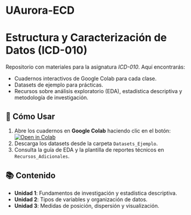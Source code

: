 # UAurora-ECD
# Estructura y Caracterización de Datos (ICD-010)  

Repositorio con materiales para la asignatura *ICD-010*. Aquí encontrarás:  
- Cuadernos interactivos de Google Colab para cada clase.  
- Datasets de ejemplo para prácticas.  
- Recursos sobre análisis exploratorio (EDA), estadística descriptiva y metodología de investigación.  

## 🚀 Cómo Usar  
1. Abre los cuadernos en **Google Colab** haciendo clic en el botón:  
   [![Open in Colab](https://colab.research.google.com/assets/colab-badge.svg)](enlace_a_tu_cuaderno)  
2. Descarga los datasets desde la carpeta `Datasets_Ejemplo`.  
3. Consulta la guía de EDA y la plantilla de reportes técnicos en `Recursos_Adicionales`.  

## 📚 Contenido  
- **Unidad 1**: Fundamentos de investigación y estadística descriptiva.  
- **Unidad 2**: Tipos de variables y organización de datos.  
- **Unidad 3**: Medidas de posición, dispersión y visualización.  
